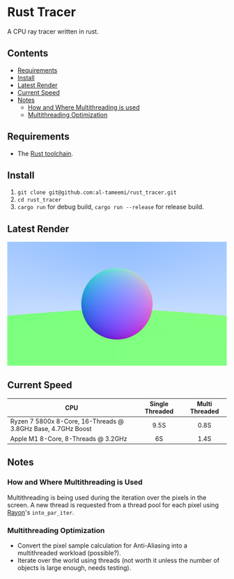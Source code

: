 # Rust Tracer
A CPU ray tracer written in rust.

## Contents
* [Requirements](#requirements)
* [Install](#install)
* [Latest Render](#latest-render)
* [Current Speed](#current-speed)
* [Notes](#notes)
    * [How and Where Multithreading is used](#how-and-where-multithreading-is-used)
    * [Multithreading Optimization](#multithreading-optimization)


## Requirements
* The [Rust toolchain](https://www.rust-lang.org/tools/install).

## Install
1. ```git clone git@github.com:al-tameemi/rust_tracer.git```
2. ```cd rust_tracer```
3. ```cargo run``` for debug build, ```cargo run --release``` for release build.

## Latest Render
<p align="center">
    <img src="https://github.com/al-tameemi/rust_tracer/blob/main/image.png?raw=true" alt="The latest render according to the current specs."/>
</p>

## Current Speed

| CPU                                                          | Single Threaded | Multi Threaded |
| ------------------------------------------------------------ |:---------------:|:--------------:|
| Ryzen 7 5800x 8-Core, 16-Threads @ 3.8GHz Base, 4.7GHz Boost | 9.5S            | 0.8S           |
| Apple M1 8-Core, 8-Threads @ 3.2GHz                          | 6S              | 1.4S           |

## Notes
### How and Where Multithreading is Used
Multithreading is being used during the iteration over the pixels in the screen. A new thread is requested from a thread pool for each pixel using [Rayon](https://github.com/rayon-rs/rayon)'s ```into_par_iter```.
### Multithreading Optimization
* Convert the pixel sample calculation for Anti-Aliasing into a multithreaded workload (possible?).
* Iterate over the world using threads (not worth it unless the number of objects is large enough, needs testing).